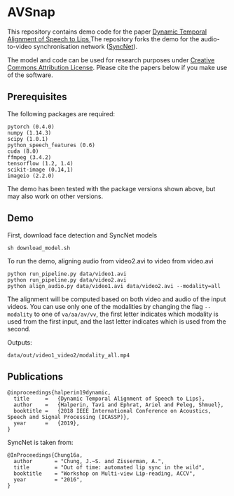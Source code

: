 # AVSnap

This repository contains demo code for the paper <a href = "https://arxiv.org/abs/1808.06250">Dynamic Temporal Alignment of Speech to Lips </a>
The repository forks the demo for the audio-to-video synchronisation network (<a href = "http://www.robots.ox.ac.uk/~vgg/software/lipsync/">SyncNet</a>).

The model and code can be used for research purposes under <a href="https://creativecommons.org/licenses/by/4.0/">Creative Commons Attribution License</a>.
Please cite the papers below if you make use of the software.

## Prerequisites
The following packages are required:
```
pytorch (0.4.0)
numpy (1.14.3)
scipy (1.0.1)
python_speech_features (0.6)
cuda (8.0)
ffmpeg (3.4.2)
tensorflow (1.2, 1.4)
scikit-image (0.14,1)
imageio (2.2.0)
```

The demo has been tested with the package versions shown above, but may also work on other versions.

## Demo

First, download face detection and SyncNet models
```
sh download_model.sh
```

To run the demo, aligning audio from video2.avi to video from video.avi
```
python run_pipeline.py data/video1.avi
python run_pipeline.py data/video2.avi
python align_audio.py data/video1.avi data/video2.avi --modality=all
```

The alignment will be computed based on both video and audio of the input videos.
You can use only one of the modalities by changing the flag ```--modality``` to one of ```va/aa/av/vv```, the first letter indicates which modality is used from the first input, and the last letter indicates which is used from the second.

Outputs:
```
data/out/video1_video2/modality_all.mp4
```

## Publications

```
@inproceedings{halperin19dynamic,
  title     =   {Dynamic Temporal Alignment of Speech to Lips‏},
  author    =   {Halperin, Tavi and Ephrat, Ariel and Peleg, Shmuel},
  booktitle =   {2018 IEEE International Conference on Acoustics, Speech and Signal Processing (ICASSP)},
  year      =   {2019},
}
```
SyncNet is taken from:
```
@InProceedings{Chung16a,
  author       = "Chung, J.~S. and Zisserman, A.",
  title        = "Out of time: automated lip sync in the wild",
  booktitle    = "Workshop on Multi-view Lip-reading, ACCV",
  year         = "2016",
}
```